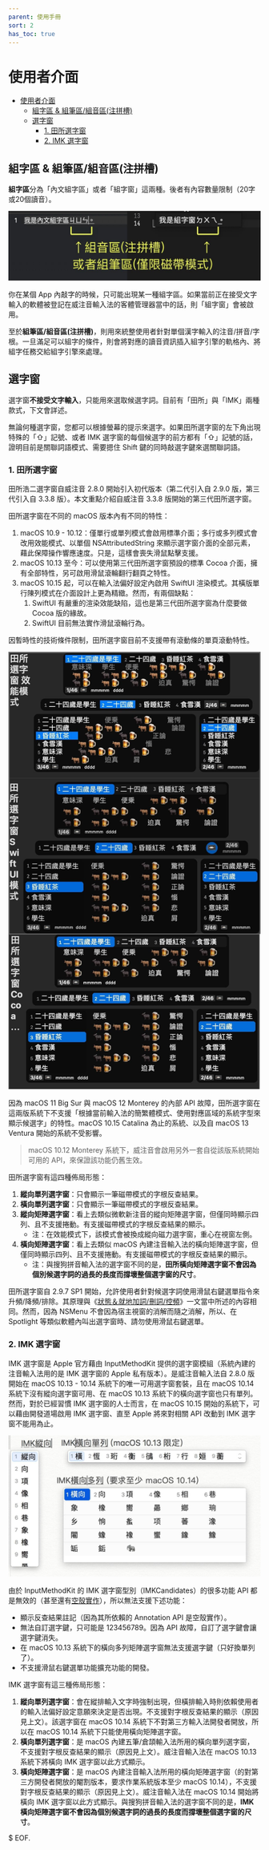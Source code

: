 ```yaml
---
parent: 使用手冊
sort: 2
has_toc: true
---
```

# 使用者介面

- [使用者介面](#使用者介面)
	- [組字區 \& 組筆區/組音區(注拼槽)](#組字區--組筆區組音區注拼槽)
	- [選字窗](#選字窗)
		- [1. 田所選字窗](#1-田所選字窗)
		- [2. IMK 選字窗](#2-imk-選字窗)

## 組字區 & 組筆區/組音區(注拼槽)

**組字區**分為「內文組字區」或者「組字窗」這兩種。後者有內容數量限制（20字或20個讀音）。

![](assets/compositionBuffer.jpg)

你在某個 App 內敲字的時候，只可能出現某一種組字區。如果當前正在接受文字輸入的軟體被登記在威注音輸入法的客體管理器當中的話，則「組字窗」會被啟用。

至於**組筆區/組音區(注拼槽)**，則用來統整使用者針對單個漢字輸入的注音/拼音/字根。一旦滿足可以組字的條件，則會將對應的讀音資訊插入組字引擎的軌格內、將組字任務交給組字引擎來處理。

## 選字窗

選字窗**不接受文字輸入**，只能用來選取候選字詞。目前有「田所」與「IMK」兩種款式，下文會詳述。

無論何種選字窗，您都可以根據螢幕的提示來選字。如果田所選字窗的左下角出現特殊的「⇧」記號、或者 IMK 選字窗的每個候選字的前方都有「⇧」記號的話，證明目前是關聯詞語模式、需要摁住 Shift 鍵的同時敲選字鍵來選關聯詞語。

### 1. 田所選字窗

田所浩二選字窗自威注音 2.8.0 開始引入初代版本（第二代引入自 2.9.0 版，第三代引入自 3.3.8 版）。本文重點介紹自威注音 3.3.8 版開始的第三代田所選字窗。

田所選字窗在不同的 macOS 版本內有不同的特性：

1. macOS 10.9 - 10.12：僅單行或單列模式會啟用標準介面；多行或多列模式會改用效能模式、以單個 NSAttributedString 來顯示選字窗介面的全部元素，藉此保障操作響應速度。只是，這樣會喪失滑鼠點擊支援。
2. macOS 10.13 至今：可以使用第三代田所選字窗預設的標準 Cocoa 介面，擁有全部特性，另可啟用滑鼠滾輪翻行翻頁之特性。
3. macOS 10.15 起，可以在輸入法偏好設定內啟用 SwiftUI 渲染模式。其橫版單行陳列模式在介面設計上更為精緻。然而，有兩個缺點：
   1. SwiftUI 有嚴重的渲染效能缺陷，這也是第三代田所選字窗為什麼要做 Cocoa 版的緣故。
   2. SwiftUI 目前無法實作滑鼠滾輪行為。

因暫時性的技術條件限制，田所選字窗目前不支援帶有滾動條的單頁滾動特性。

![](assets/candidateWindow_tadokoro_all.jpg)

因為 macOS 11 Big Sur 與 macOS 12 Monterey 的內部 API 故障，田所選字窗在這兩版系統下不支援「根據當前輸入法的簡繁體模式、使用對應區域的系統字型來顯示候選字」的特性。macOS 10.15 Catalina 為止的系統、以及自 macOS 13 Ventura 開始的系統不受影響。

> macOS 10.12 Monterey 系統下，威注音會啟用另外一套自從該版系統開始可用的 API，來保證該功能仍舊生效。

田所選字窗有這四種佈局形態：

1. **縱向單列選字窗**：只會顯示一筆磁帶模式的字根反查結果。
2. **橫向單列選字窗**：只會顯示一筆磁帶模式的字根反查結果。
3. **縱向矩陣選字窗**：看上去類似微軟新注音的縱向矩陣選字窗，但僅同時顯示四列、且不支援捲動。有支援磁帶模式的字根反查結果的顯示。
   - 注：在效能模式下，該模式會被換成縱向磁力選字窗，重心在視窗左側。
4. **橫向矩陣選字窗**：看上去類似 macOS 內建注音輸入法的橫向矩陣選字窗，但僅同時顯示四列、且不支援捲動。有支援磁帶模式的字根反查結果的顯示。
   - 注：與搜狗拼音輸入法的選字窗不同的是，**田所橫向矩陣選字窗不會因為個別候選字詞的過長的長度而撐壞整個選字窗的尺寸**。

田所選字窗自 2.9.7 SP1 開始，允許使用者針對候選字詞使用滑鼠右鍵選單指令來升頻/降頻/排除。其原理與《[狀態＆就地加詞/刪詞/控頻](./markingMode.md)》一文當中所述的內容相同。然而，因為 NSMenu 不會因為宿主視窗的消解而隨之消解，所以、在 Spotlight 等類似軟體內叫出選字窗時、請勿使用滑鼠右鍵選單。

### 2. IMK 選字窗

IMK 選字窗是 Apple 官方藉由 InputMethodKit 提供的選字窗模組（系統內建的注音輸入法用的是 IMK 選字窗的 Apple 私有版本）。是威注音輸入法自 2.8.0 版開始在 macOS 10.13 - 10.14 系統下的唯一可用選字窗套裝，且在 macOS 10.14 系統下沒有縱向選字窗可用、在 macOS 10.13 系統下的橫向選字窗也只有單列。然而，對於已經習慣 IMK 選字窗的人士而言，在 macOS 10.15 開始的系統下，可以藉由開發道場啟用 IMK 選字窗、直至 Apple 將來對相關 API 改動到 IMK 選字窗不能用為止。

![](assets/candidateWindow_IMK_all.jpg)

由於 InputMethodKit 的 IMK 選字窗型別（IMKCandidates）的很多功能 API 都是無效的（甚至還有[空殼實作](https://openradar.appspot.com/34911503)），所以無法支援下述功能：

* 顯示反查結果註記（因為其所依賴的 Annotation API 是空殼實作）。
* 無法自訂選字鍵，只可能是 123456789。因為 API 故障，自訂了選字鍵會讓選字鍵消失。
* 在 macOS 10.13 系統下的橫向多列矩陣選字窗無法支援選字鍵（只好換單列了）。
* 不支援滑鼠右鍵選單功能擴充功能的開發。

IMK 選字窗有這三種佈局形態：

1. **縱向單列選字窗**：會在縱排輸入文字時強制出現，但橫排輸入時則依賴使用者的輸入法偏好設定意願來決定是否出現。不支援對字根反查結果的顯示（原因見上文）。該選字窗在 macOS 10.14 系統下不對第三方輸入法開發者開放，所以在 macOS 10.14 系統下只能使用橫向矩陣選字窗。
2. **橫向單列選字窗**：是 macOS 內建五筆/倉頡輸入法所用的橫向單列選字窗，不支援對字根反查結果的顯示（原因見上文）。威注音輸入法在 macOS 10.13 系統下將橫向 IMK 選字窗以此方式顯示。
3. **橫向矩陣選字窗**：是 macOS 內建注音輸入法所用的橫向矩陣選字窗（的對第三方開發者開放的閹割版本，要求作業系統版本至少 macOS 10.14），不支援對字根反查結果的顯示（原因見上文）。威注音輸入法在 macOS 10.14 開始將橫向 IMK 選字窗以此方式顯示。與搜狗拼音輸入法的選字窗不同的是，**IMK 橫向矩陣選字窗不會因為個別候選字詞的過長的長度而撐壞整個選字窗的尺寸**。

$ EOF.

